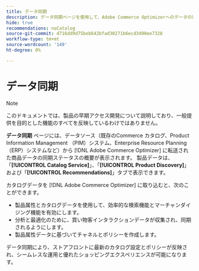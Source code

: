```yaml
---
title: データ同期
description: データ同期ページを使用して、Adobe Commerce Optimizerへのデータの取り込みを監視する方法について説明します。
hide: true
recommendations: noCatalog
source-git-commit: d716dd9d75beb642bfad30271b6ecd3490ee7328
workflow-type: tm+mt
source-wordcount: '149'
ht-degree: 0%

---
```


# データ同期

>[!NOTE]
>
>このドキュメントでは、製品の早期アクセス開発について説明しており、一般提供を目的とした機能のすべてを反映しているわけではありません。

**データ同期** ページには、データソース（既存のCommerce カタログ、Product Information Management （PIM）システム、Enterprise Resource Planning （ERP）システムなど）から [!DNL Adobe Commerce Optimizer] に転送された商品データの同期ステータスの概要が表示されます。 製品データは、「**[!UICONTROL Catalog Service]**」、「**[!UICONTROL Product Discovery]**」および「**[!UICONTROL Recommendations]**」タブで表示できます。

カタログデータを [!DNL Adobe Commerce Optimizer] に取り込むと、次のことができます。

- 製品属性とカタログデータを使用して、効率的な検索機能とマーチャンダイジング機能を有効にします。&#x200B;
- 分析と最適化のために、買い物客インタラクションデータが収集され、同期されるようにします。&#x200B;
- 製品属性データに基づいてチャネルとポリシーを作成します。

データ同期により、ストアフロントに最新のカタログ設定とポリシーが反映され、シームレスな運用と優れたショッピングエクスペリエンスが可能になります。
